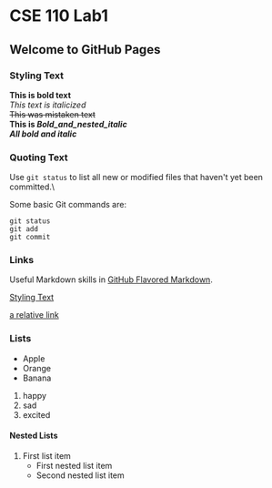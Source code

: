 # CSE 110 Lab1
## Welcome to GitHub Pages

### Styling Text
**This is bold text**\
*This text is italicized*\
~~This was mistaken text~~\
**This is _Bold_and_nested_italic_**\
***All bold and italic***

### Quoting Text

Use `git status` to list all new or modified files that haven't yet been committed.\

Some basic Git commands are:
```
git status
git add
git commit
```
### Links
Useful Markdown skills in [GitHub Flavored Markdown](https://canvas.ucsd.edu/courses/21783/assignments/255474).

[Styling Text](#4)

[a relative link](index.md)

### Lists
- Apple
- Orange
- Banana

1. happy
2. sad
3. excited

#### Nested Lists
1. First list item
   - First nested list item
    - Second nested list item
